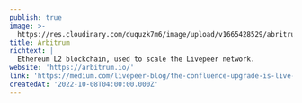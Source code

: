 ```yaml
---
publish: true
image: >-
  https://res.cloudinary.com/duquzk7m6/image/upload/v1665428529/abritrum_vjviho.png
title: Arbitrum
richtext: |
  Ethereum L2 blockchain, used to scale the Livepeer network.
website: 'https://arbitrum.io/'
link: 'https://medium.com/livepeer-blog/the-confluence-upgrade-is-live-3b6b342ea71e'
createdAt: '2022-10-08T04:00:00.000Z'
---
```


